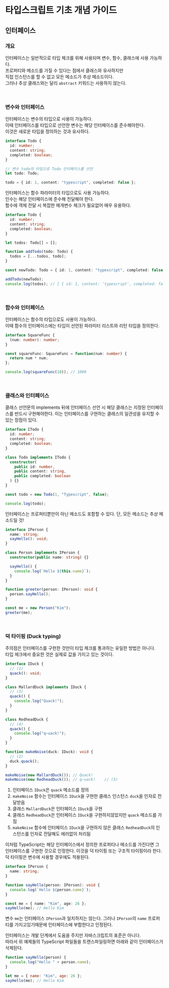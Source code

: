 # 타입스크립트 기초 개념 가이드

## 인터페이스

### 개요

인터페이스는 일반적으로 타입 체크를 위해 사용되며 변수, 함수, 클래스에 사용 가능하다.  
프로퍼티와 메소드를 가질 수 있다는 점에서 클래스와 유사하지만  
직접 인스턴스를 할 수 없고 모든 메소드가 추상 메소드이다.  
그러나 추상 클래스와는 달리 `abstract` 키워드는 사용하지 않는다.

<br />

### 변수와 인터페이스

인터페이스는 변수의 타입으로 사용이 가능하다.  
이때 인터페이스를 타입으로 선언한 변수는 해당 인터페이스를 준수해야한다.  
이것은 새로운 타입을 정의하는 것과 유사하다.

```ts
interface Todo {
  id: number;
  content: string;
  completed: boolean;
}

// 변수 todo의 타입으로 Todo 인터페이스를 선언
let todo: Todo;

todo = { id: 1, content: "typescript", completed: false };
```

인터페이스는 함수 파라미터의 타입으로도 사용 가능하다.  
인수는 해당 인터페이스에 준수해 전달해야 한다.  
함수에 객체 전달 시 복잡한 매개변수 체크가 필요없어 매우 유용하다.

```ts
interface Todo {
  id: number;
  content: string;
  completed: boolean;
}

let todos: Todo[] = [];

function addTodo(todo: Todo) {
  todos = [...todos, todo];
}

const newTodo: Todo = { id: 1, content: "typescript", completed: false };

addTodo(newTodo);
console.log(todos); // [ { id: 1, content: 'typescript', completed: false } ]
```

<br />

### 함수와 인터페이스

인터페이스는 함수의 타입으로도 사용이 가능하다.  
이때 함수의 인터페이스에는 타입이 선언된 파라미터 리스트와 리턴 타입을 정의한다.

```ts
interface SquareFunc {
  (num: number): number;
}

const squareFunc: SquareFunc = function(num: number) {
  return num * num;
};

console.log(squareFunc(10)); // 1000
```

<br />

### 클래스와 인터페이스

클래스 선언문의 implements 뒤에 인터페이스 선언 시 해당 클래스는 지정된 인터페이스를 반드시 구현해야한다.
이는 인터페이스를 구현하는 클래스의 일관성을 유지할 수 있는 장점이 있다.

```ts
interface ITodo {
  id: number;
  content: string;
  completed: boolean;
}

class Todo implements ITodo {
  constructor(
    public id: number,
    public content: string,
    public completed: boolean
  ) {}
}

const todo = new Todo(1, "Typescript", false);

console.log(todo);
```

인터페이스는 프로퍼티뿐만이 아닌 메소드도 포함할 수 있다. 단, 모든 메소드는 추상 메소드일 것!

```ts
interface IPerson {
  name: string;
  sayHello(): void;
}

class Person implements IPerson {
  constructor(public name: string) {}

  sayHello() {
    console.log(`Hello ${this.name}`);
  }
}

function greeter(person: IPerson): void {
  person.sayHello();
}

const me = new Person("Kim");
greeter(me);
```

<br />

### 덕 타이핑 (Duck typing)

주의점은 인터페이스를 구현한 것만이 타입 체크를 통과하는 유일한 방법은 아니다.  
타입 체크에서 중요한 것은 실제로 값을 가지고 있는 것이다.

```ts
interface IDuck {
  // (1)
  quack(): void;
}

class MallardDuck implements IDuck {
  // (3)
  quack() {
    console.log("Quack!");
  }
}

class RedheadDuck {
  // (4)
  quack() {
    console.log("q~uack!");
  }
}

function makeNoise(duck: IDuck): void {
  // (2)
  duck.quack();
}

makeNoise(new MallardDuck()); // Quack!
makeNoise(new RedheadDuck()); // q~uack!	// (5)
```

1. 인터페이스 `IDuck`은 `quack` 메소드를 정의
2. `makeNoise` 함수는 인터페이스 `IDuck`을 구현한 클래스 인스턴스 `duck`을 인자로 전달받음
3. 클래스 `MallardDuck`은 인터페이스 `IDuck`을 구현
4. 클래스 `RedheadDuck`은 인터페이스 `IDuck`을 구현하지않았지만 `quack` 메소드를 가짐
5. `makeNoise` 함수에 인터페이스 `IDuck`을 구현하지 않은 클래스 `RedheadDuck`의 인스턴스를 인자로 전달해도 에러없이 처리됨

이처럼 TypeScript는 해당 인터페이스에서 정의한 프로퍼티나 메소드를 가진다면 그 인터페이스를 구현한 것으로 인정한다.
이것을 덕 타이핑 또는 구조적 타이핑이라 한다.  
덕 타이핑은 변수에 사용할 경우에도 적용된다.

```ts
interface IPerson {
  name: string;
}

function sayHello(person: IPerson): void {
  console.log(`Hello ${person.name}`);
}

const me = { name: "Kim", age: 26 };
sayHello(me); // Hello Kim
```

변수 `me`는 인터페이스 `IPerson`과 일치하지는 않는다. 그러나 `IPerson`의 `name` 프로퍼티를 가지고있기때문에 인터페이스에 부합한다고 인정된다.

인터페이스는 개발 단계에서 도움을 주지만 자바스크립트의 표준은 아니다.  
따라서 위 예제들의 TypeScript 파일들을 트랜스파일링하면 아래와 같이 인터페이스가 삭제된다.

```js
function sayHello(person) {
  console.log("Hello " + person.name);
}

let me = { name: "Kim", age: 26 };
sayHello(me); // Hello Kim
```
